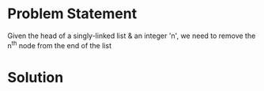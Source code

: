 # Problem Statement
Given the head of a singly-linked list & an integer 'n', we need to remove the n<sup>th</sup> node from the end of the list

# Solution
